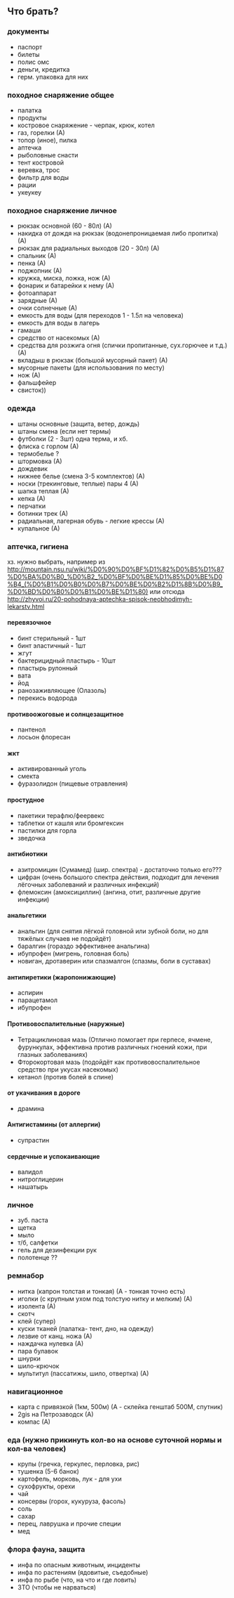 ## Что брать?

### документы

* паспорт
* билеты
* полис омс
* деньги, кредитка
* герм. упаковка для них

### походное снаряжение общее
* палатка
* продукты
* костровое снаряжение - черпак, крюк, котел
* газ, горелки (А)
* топор (иное), пилка
* аптечка
* рыболовные снасти
* тент костровой
* веревка, трос
* фильтр для воды
* рации
* укеукеу

### походное снаряжение личное

* рюкзак основной (60 - 80л) (А)
* накидка от дождя на рюкзак (водонепроницаемая либо пропитка) (А)
* рюкзак для радиальных выходов (20 - 30л) (А)
* спальник (А)
* пенка (А)
* поджопник (А)
* кружка, миска, ложка, нож (А)
* фонарик и батарейки к нему (А)
* фотоаппарат
* зарядные (А)
* очки солнечные (А)
* емкость для воды (для переходов 1 - 1.5л на человека)
* емкость для воды в лагерь
* гамаши
* средство от насекомых (А)
* средства для розжига огня (спички пропитанные, сух.горючее и т.д.) (А)
* вкладыш в рюкзак (большой мусорный пакет) (А)
* мусорные пакеты (для использования по месту) 
* нож (А)
* фальшфейер
* свисток))

### одежда
* штаны основные (защита, ветер, дождь)
* штаны смена (если нет термы)
* футболки (2 - 3шт) одна терма, и хб.
* флиска с горлом (А)
* термобелье ?
* штормовка (А)
* дождевик
* нижнее белье (смена 3-5 комплектов) (А)
* носки (трекинговые, теплые) пары 4 (А)
* шапка теплая (А)
* кепка (А)
* перчатки
* ботинки трек (А)
* радиальная, лагерная обувь - легкие крессы (А)
* купальное (А)

### аптечка, гигиена
хз. нужно выбрать, например из http://mountain.nsu.ru/wiki/%D0%90%D0%BF%D1%82%D0%B5%D1%87%D0%BA%D0%B0_%D0%B2_%D0%BF%D0%BE%D1%85%D0%BE%D0%B4_(%D0%B1%D0%B0%D0%B7%D0%BE%D0%B2%D1%8B%D0%B9_%D0%BD%D0%B0%D0%B1%D0%BE%D1%80)
или отсюда http://zhyvoi.ru/20-pohodnaya-aptechka-spisok-neobhodimyh-lekarstv.html

#### перевязочное
* бинт стерильный - 1шт
* бинт эластичный - 1шт
* жгут
* бактерицидный пластырь - 10шт
* пластырь рулонный
* вата
* йод
* ранозаживляющее (Олазоль)
* перекись водорода

#### противоожоговые и солнцезащитное
* пантенол
* лосьон флоресан

#### жкт
* активированный уголь
* смекта
* фуразолидон (пищевые отравления)

#### простудное
* пакетики терафлю/феервекс
* таблетки от кашля или бромгексин
* пастилки для горла
* зведочка

#### антибиотики
* азитромицин (Сумамед) (шир. спектра) - достаточно только его???
* цифран (очень большого спектра действия, подходит для лечения лёгочных заболеваний и различных инфекций)
* флемоксин (амоксициллин) (ангина, отит, различные другие инфекции)

#### анальгетики 
* анальгин (для снятия лёгкой головной или зубной боли, но для тяжёлых случаев не подойдёт)
* баралгин (гораздо эффективнее анальгина)
* ибупрофен (мигрень, головная боль)
* новиган, дротаверин или спазмалгон (спазмы, боли в суставах)

#### антипиретики (жаропонижающие)
* аспирин
* парацетамол
* ибупрофен

#### Противовоспалительные (наружные)
* Тетрациклиновая мазь (Отлично помогает при герпесе, ячмене, фурункулах, эффективна против различных гноений кожи, при глазных заболеваниях)
* Фторокортовая мазь (подойдёт как противовоспалительное средство при укусах насекомых)
* кетанол (против болей в спине)

#### от укачивания в дороге
* драмина

#### Антигистамины (от аллергии)
* супрастин

#### сердечные и успокаивающие
* валидол
* нитроглицерин
* нашатырь

### личное
* зуб. паста
* щетка
* мыло
* т/б, салфетки
* гель для дезинфекции рук
* полотенце ??

### ремнабор
* нитка (капрон толстая и тонкая) (А - тонкая точно есть)
* иголки (с крупным ухом под толстую нитку и мелким) (А)
* изолента (А)
* скотч
* клей (супер)
* куски тканей (палатка- тент, дно, на одежду)
* лезвие от канц. ножа (А)
* наждачка нулевка (А)
* пара булавок
* шнурки
* шило-крючок
* мультитул (пассатижы, шило, отвертка) (А)

### навигационное
* карта с привязкой (1км, 500м) (А - склейка генштаб 500М, спутник)
* 2gis на Петрозаводск (А)
* компас (А)

### еда (нужно прикинуть кол-во на основе суточной нормы и кол-ва человек)
* крупы (гречка, геркулес, перловка, рис)
* тушенка (5-6 банок)
* картофель, морковь, лук - для ухи
* сухофрукты, орехи
* чай
* консервы (горох, кукуруза, фасоль)
* соль
* сахар
* перец, лаврушка и прочие специи
* мед

### флора фауна, защита
* инфа по опасным животным, инциденты
* инфа по растениям (ядовитые, съедобные)
* инфа по рыбе (что, на что и где ловить)
* ЗТО (чтобы не нарваться)


